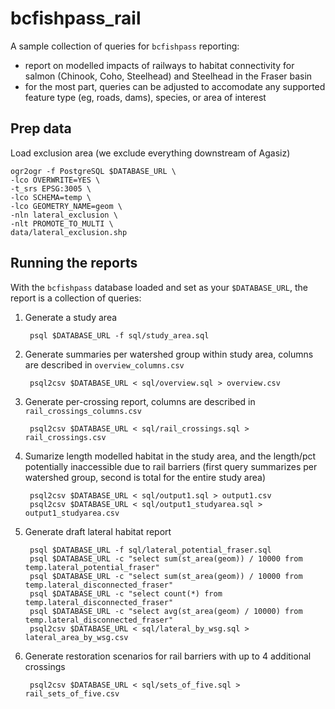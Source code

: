 # bcfishpass_rail

A sample collection of queries for `bcfishpass` reporting:

- report on modelled impacts of railways to habitat connectivity for salmon (Chinook, Coho, Steelhead) and Steelhead in the Fraser basin
- for the most part, queries can be adjusted to accomodate any supported feature type (eg, roads, dams), species, or area of interest

## Prep data

Load exclusion area (we exclude everything downstream of Agasiz)
    
    ogr2ogr -f PostgreSQL $DATABASE_URL \
    -lco OVERWRITE=YES \
    -t_srs EPSG:3005 \
    -lco SCHEMA=temp \
    -lco GEOMETRY_NAME=geom \
    -nln lateral_exclusion \
    -nlt PROMOTE_TO_MULTI \
    data/lateral_exclusion.shp

## Running the reports

With the `bcfishpass` database loaded and set as your `$DATABASE_URL`, the report is a collection of queries:

1. Generate a study area

        psql $DATABASE_URL -f sql/study_area.sql

2. Generate summaries per watershed group within study area, columns are described in `overview_columns.csv`

        psql2csv $DATABASE_URL < sql/overview.sql > overview.csv

3. Generate per-crossing report, columns are described in `rail_crossings_columns.csv`

        psql2csv $DATABASE_URL < sql/rail_crossings.sql > rail_crossings.csv

4. Sumarize length modelled habitat in the study area, and the length/pct potentially inaccessible due to rail barriers (first query summarizes per watershed group, second is total for the entire study area)

        psql2csv $DATABASE_URL < sql/output1.sql > output1.csv
        psql2csv $DATABASE_URL < sql/output1_studyarea.sql > output1_studyarea.csv

5. Generate draft lateral habitat report

        psql $DATABASE_URL -f sql/lateral_potential_fraser.sql 
        psql $DATABASE_URL -c "select sum(st_area(geom)) / 10000 from temp.lateral_potential_fraser"
        psql $DATABASE_URL -c "select sum(st_area(geom)) / 10000 from temp.lateral_disconnected_fraser"
        psql $DATABASE_URL -c "select count(*) from temp.lateral_disconnected_fraser"
        psql $DATABASE_URL -c "select avg(st_area(geom) / 10000) from temp.lateral_disconnected_fraser"
        psql2csv $DATABASE_URL < sql/lateral_by_wsg.sql > lateral_area_by_wsg.csv

6. Generate restoration scenarios for rail barriers with up to 4 additional crossings

        psql2csv $DATABASE_URL < sql/sets_of_five.sql > rail_sets_of_five.csv
